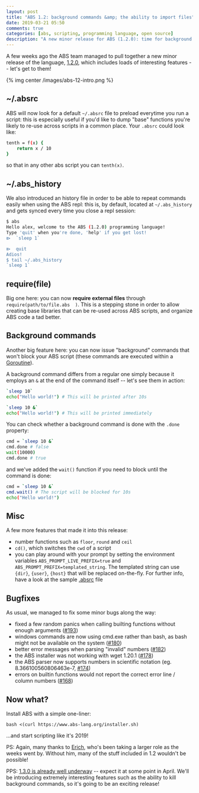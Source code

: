 ```yaml
---
layout: post
title: "ABS 1.2: background commands &amp; the ability to import files"
date: 2019-03-21 05:50
comments: true
categories: [abs, scripting, programming language, open source]
description: "A new minor release for ABS (1.2.0): time for background commands and external imports!"
---
```


A few weeks ago the ABS team managed to pull together
a new minor release of the language, [1.2.0](https://github.com/abs-lang/abs/releases/tag/1.2.0),
which includes loads of interesting features -- let's get to them!

{% img center /images/abs-12-intro.png %}

<!-- more -->

## ~/.absrc

ABS will now look for a default `~/.absrc` file to preload
everytime you run a script: this is especially useful if you'd
like to dump "base" functions you're likely to re-use across
scripts in a common place. Your `.absrc` could look like:

``` bash
tenth = f(x) {
    return x / 10
}
```

so that in any other abs script you can `tenth(x)`.

## ~/.abs_history

We also introduced an history file in order to be able to
repeat commands easily when using the ABS repl: this is, by default,
located at `~/.abs_history` and gets synced every time you close
a repl session:

``` bash
$ abs
Hello alex, welcome to the ABS (1.2.0) programming language!
Type 'quit' when you're done, 'help' if you get lost!
⧐  `sleep 1`

⧐  quit
Adios!
$ tail ~/.abs_history 
`sleep 1`
```

## require(file)

Big one here: you can now **require external files** through `require(path/to/file.abs  )`.
This is a stepping stone in order to allow creating base libraries that can be re-used
across ABS scripts, and organize ABS code a tad better. 

## Background commands

Another big feature here: you can now issue "background" commands that won't block
your ABS script (these commands are executed within a [Goroutine](https://tour.golang.org/concurrency/1)).

A background command differs from a regular one simply because it employs
an `&` at the end of the command itself -- let's see them in action:

``` bash
`sleep 10`
echo("Hello world!") # This will be printed after 10s

`sleep 10 &`
echo("Hello world!") # This will be printed immediately
```

You can check whether a background command is done with the `.done` property:

``` bash
cmd = `sleep 10 &`
cmd.done # false
wait(10000)
cmd.done # true
```

and we've added the `wait()` function if you need to block until
the command is done:

``` bash
cmd = `sleep 10 &`
cmd.wait() # The script will be blocked for 10s
echo("Hello world!")
```

## Misc

A few more features that made it into this release:

* number functions such as `floor`, `round` and `ceil`
* `cd()`, which switches the `cwd` of a script
* you can play around with your prompt by setting the environment variables `ABS_PROMPT_LIVE_PREFIX=true` and `ABS_PROMPT_PREFIX=templated_string`. The templated string can use `{dir}`, `{user}`, `{host}` that will be replaced on-the-fly. For further info, have a look at the sample [.absrc](https://github.com/abs-lang/abs/blob/d1e92899ed0d6b3abb7a0a3fc6ec18d13dbe3ff2/tests/test-absrc.abs) file

## Bugfixes

As usual, we managed to fix some minor bugs along the way:

* fixed a few random panics when calling builting functions without enough arguments ([#193](https://github.com/abs-lang/abs/pull/193))
* windows commands are now using cmd.exe rather than bash, as bash might not be available on the system ([#180](https://github.com/abs-lang/abs/pull/180))
* better error messages when parsing "invalid" numbers ([#182](https://github.com/abs-lang/abs/pull/182))
* the ABS installer was not working with wget 1.20.1 ([#178](https://github.com/abs-lang/abs/pull/178))
* the ABS parser now supports numbers in scientific notation (eg. 8.366100560806463e-7, [#174](https://github.com/abs-lang/abs/pull/174))
* errors on builtin functions would not report the correct error line / column numbers ([#168](https://github.com/abs-lang/abs/pull/168))

## Now what?

Install ABS with a simple one-liner:

```
bash <(curl https://www.abs-lang.org/installer.sh)
```

...and start scripting like it's 2019!

PS: Again, many thanks to [Erich](https://github.com/ntwrick),
who's been taking a larger role as the weeks went by. Without him,
many of the stuff included in 1.2 wouldn't be possible!

PPS: [1.3.0 is already well underway](https://github.com/abs-lang/abs/milestone/10) -- expect
it at some point in April. We'll be introducing extremely
interesting features such as the ability to kill background commands,
so it's going to be an exciting release!
